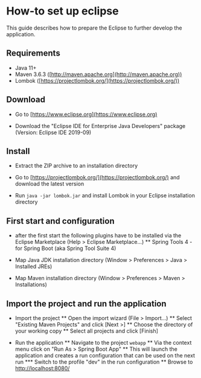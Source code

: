 # How-to set up eclipse

This guide describes how to prepare the Eclipse to further develop the application.


## Requirements

* Java 11+
* Maven 3.6.3 ([http://maven.apache.org](http://maven.apache.org))
* Lombok ([https://projectlombok.org/](https://projectlombok.org/))


## Download

* Go to [https://www.eclipse.org](https://www.eclipse.org)

* Download the "Eclipse IDE for Enterprise Java Developers" package (Version: Eclipse IDE 2019-09)


## Install

* Extract the ZIP archive to an installation directory

* Go to [https://projectlombok.org/](https://projectlombok.org/) and download the latest version

* Run `java -jar lombok.jar` and install Lombok in your Eclipse installation directory


## First start and configuration

* after the first start the following plugins have to be installed via the Eclipse Marketplace (Help > Eclipse Marketplace...)
** Spring Tools 4 - for Spring Boot (aka Spring Tool Suite 4)

* Map Java JDK installation directory (Window > Preferences > Java > Installed JREs)

* Map Maven installation directory (Window > Preferences > Maven > Installations)


## Import the project and run the application

* Import the project
** Open the import wizard (File > Import...)
** Select "Existing Maven Projects" and click [Next >]
** Choose the directory of your working copy
** Select all projects and click [Finish]

* Run the application
** Navigate to the project `webapp`
** Via the context menu click on "Run As > Spring Boot App"
** This will launch the application and creates a run configuration that can be used on the next run
*** Switch to the profile "dev" in the run configuration
** Browse to [http://localhost:8080/](http://localhost:8080/)
